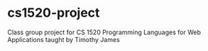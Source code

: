 cs1520-project
==============

Class group project for CS 1520 Programming Languages for Web Applications taught by Timothy James
